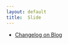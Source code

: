 ```yaml
---
layout: default
title:  Slide
---
```


* [Changelog on Blog](../slides/changelog_on_blog/slide.html)
